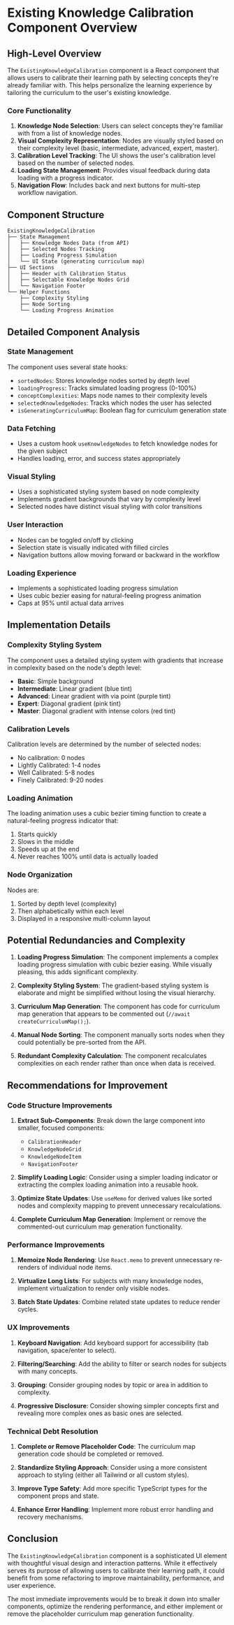# Existing Knowledge Calibration Component Overview

## High-Level Overview

The `ExistingKnowledgeCalibration` component is a React component that allows users to calibrate their learning path by selecting concepts they're already familiar with. This helps personalize the learning experience by tailoring the curriculum to the user's existing knowledge.

### Core Functionality

1. **Knowledge Node Selection**: Users can select concepts they're familiar with from a list of knowledge nodes.
2. **Visual Complexity Representation**: Nodes are visually styled based on their complexity level (basic, intermediate, advanced, expert, master).
3. **Calibration Level Tracking**: The UI shows the user's calibration level based on the number of selected nodes.
4. **Loading State Management**: Provides visual feedback during data loading with a progress indicator.
5. **Navigation Flow**: Includes back and next buttons for multi-step workflow navigation.

## Component Structure

```
ExistingKnowledgeCalibration
├── State Management
│   ├── Knowledge Nodes Data (from API)
│   ├── Selected Nodes Tracking
│   ├── Loading Progress Simulation
│   └── UI State (generating curriculum map)
├── UI Sections
│   ├── Header with Calibration Status
│   ├── Selectable Knowledge Nodes Grid
│   └── Navigation Footer
└── Helper Functions
    ├── Complexity Styling
    ├── Node Sorting
    └── Loading Progress Animation
```

## Detailed Component Analysis

### State Management

The component uses several state hooks:

- `sortedNodes`: Stores knowledge nodes sorted by depth level
- `loadingProgress`: Tracks simulated loading progress (0-100%)
- `conceptComplexities`: Maps node names to their complexity levels
- `selectedKnowledgeNodes`: Tracks which nodes the user has selected
- `isGeneratingCurriculumMap`: Boolean flag for curriculum generation state

### Data Fetching

- Uses a custom hook `useKnowledgeNodes` to fetch knowledge nodes for the given subject
- Handles loading, error, and success states appropriately

### Visual Styling

- Uses a sophisticated styling system based on node complexity
- Implements gradient backgrounds that vary by complexity level
- Selected nodes have distinct visual styling with color transitions

### User Interaction

- Nodes can be toggled on/off by clicking
- Selection state is visually indicated with filled circles
- Navigation buttons allow moving forward or backward in the workflow

### Loading Experience

- Implements a sophisticated loading progress simulation
- Uses cubic bezier easing for natural-feeling progress animation
- Caps at 95% until actual data arrives

## Implementation Details

### Complexity Styling System

The component uses a detailed styling system with gradients that increase in complexity based on the node's depth level:

- **Basic**: Simple background
- **Intermediate**: Linear gradient (blue tint)
- **Advanced**: Linear gradient with via point (purple tint)
- **Expert**: Diagonal gradient (pink tint)
- **Master**: Diagonal gradient with intense colors (red tint)

### Calibration Levels

Calibration levels are determined by the number of selected nodes:

- No calibration: 0 nodes
- Lightly Calibrated: 1-4 nodes
- Well Calibrated: 5-8 nodes
- Finely Calibrated: 9-20 nodes

### Loading Animation

The loading animation uses a cubic bezier timing function to create a natural-feeling progress indicator that:

1. Starts quickly
2. Slows in the middle
3. Speeds up at the end
4. Never reaches 100% until data is actually loaded

### Node Organization

Nodes are:

1. Sorted by depth level (complexity)
2. Then alphabetically within each level
3. Displayed in a responsive multi-column layout

## Potential Redundancies and Complexity

1. **Loading Progress Simulation**: The component implements a complex loading progress simulation with cubic bezier easing. While visually pleasing, this adds significant complexity.

2. **Complexity Styling System**: The gradient-based styling system is elaborate and might be simplified without losing the visual hierarchy.

3. **Curriculum Map Generation**: The component has code for curriculum map generation that appears to be commented out (`//await createCurriculumMap();`).

4. **Manual Node Sorting**: The component manually sorts nodes when they could potentially be pre-sorted from the API.

5. **Redundant Complexity Calculation**: The component recalculates complexities on each render rather than once when data is received.

## Recommendations for Improvement

### Code Structure Improvements

1. **Extract Sub-Components**: Break down the large component into smaller, focused components:

   - `CalibrationHeader`
   - `KnowledgeNodeGrid`
   - `KnowledgeNodeItem`
   - `NavigationFooter`

2. **Simplify Loading Logic**: Consider using a simpler loading indicator or extracting the complex loading animation into a reusable hook.

3. **Optimize State Updates**: Use `useMemo` for derived values like sorted nodes and complexity mapping to prevent unnecessary recalculations.

4. **Complete Curriculum Map Generation**: Implement or remove the commented-out curriculum map generation functionality.

### Performance Improvements

1. **Memoize Node Rendering**: Use `React.memo` to prevent unnecessary re-renders of individual node items.

2. **Virtualize Long Lists**: For subjects with many knowledge nodes, implement virtualization to render only visible nodes.

3. **Batch State Updates**: Combine related state updates to reduce render cycles.

### UX Improvements

1. **Keyboard Navigation**: Add keyboard support for accessibility (tab navigation, space/enter to select).

2. **Filtering/Searching**: Add the ability to filter or search nodes for subjects with many concepts.

3. **Grouping**: Consider grouping nodes by topic or area in addition to complexity.

4. **Progressive Disclosure**: Consider showing simpler concepts first and revealing more complex ones as basic ones are selected.

### Technical Debt Resolution

1. **Complete or Remove Placeholder Code**: The curriculum map generation code should be completed or removed.

2. **Standardize Styling Approach**: Consider using a more consistent approach to styling (either all Tailwind or all custom styles).

3. **Improve Type Safety**: Add more specific TypeScript types for the component props and state.

4. **Enhance Error Handling**: Implement more robust error handling and recovery mechanisms.

## Conclusion

The `ExistingKnowledgeCalibration` component is a sophisticated UI element with thoughtful visual design and interaction patterns. While it effectively serves its purpose of allowing users to calibrate their learning path, it could benefit from some refactoring to improve maintainability, performance, and user experience.

The most immediate improvements would be to break it down into smaller components, optimize the rendering performance, and either implement or remove the placeholder curriculum map generation functionality.
